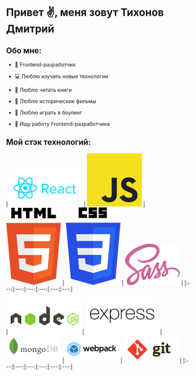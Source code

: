 # Привет :v:, меня зовут Тихонов Дмитрий

## Обо мне:
  * :man: Frontend-разработчик
  * :computer: Люблю изучать новые технологии
  * :blue_book: Люблю читать книги
  * :movie_camera: Люблю исторические фильмы
  * :large_blue_circle: Люблю играть в боулинг

  * :office: Ищу работу Frontend-разработчика

  ## Мой стэк технологий: 

  | <img src="./image/react.svg" width="200" alt="React" /> | <img src="./image/js.svg" width="150" alt="JS"/> | <img src="./image/html.svg" width="150" alt="HTML" /> | <img src="./image/css.svg" width="150" alt="CSS" /> | <img src="./image/sass.svg" width="150" alt="SASS" /> |
|:---:|:---:|:---:|:---:|:---:|:---:|

|<img src="./image\node.svg" width="200" alt="Node.js" /> | <img src="./image\express.svg" width="200" alt="Express" /> | <img src="./image\mongo.svg" width="150" alt="MongoDB" /> |<img src="./image\webpack.svg" width="150" alt="Webpack" /> | <img src="./image\git.svg" width="150" alt="Git" /> |
|:---:|:---:|:---:|:---:|:---:|:---:|